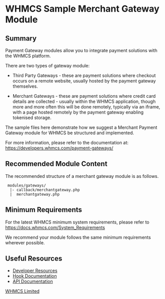 # WHMCS Sample Merchant Gateway Module #

## Summary ##

Payment Gateway modules allow you to integrate payment solutions with the WHMCS
platform.

There are two types of gateway module:

* Third Party Gateways - these are payment solutions where checkout occurs
on a remote website, usually hosted by the payment gateway themselves.

* Merchant Gateways - these are payment solutions where credit card details
are collected - usually within the WHMCS application, though more and more
often this will be done remotely, typically via an iframe, with a page hosted
remotely by the payment gateway enabling tokenised storage.

The sample files here demonstrate how we suggest a Merchant Payment Gateway
module for WHMCS be structured and implemented.

For more information, please refer to the documentation at:
https://developers.whmcs.com/payment-gateways/

## Recommended Module Content ##

The recommended structure of a merchant gateway module is as follows.

```
 modules/gateways/
  |- callback/merchantgateway.php
  |  merchantgateway.php
```

## Minimum Requirements ##

For the latest WHMCS minimum system requirements, please refer to
https://docs.whmcs.com/System_Requirements

We recommend your module follows the same minimum requirements wherever
possible.

## Useful Resources
* [Developer Resources](https://developers.whmcs.com/)
* [Hook Documentation](https://developers.whmcs.com/hooks/)
* [API Documentation](https://developers.whmcs.com/api/)

[WHMCS Limited](https://www.whmcs.com)
